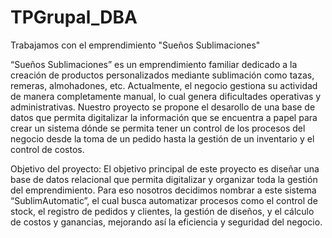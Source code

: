 # TPGrupal_DBA

Trabajamos con el emprendimiento "Sueños Sublimaciones"

“Sueños Sublimaciones” es un emprendimiento familiar dedicado a la creación de productos personalizados mediante sublimación como tazas, remeras, almohadones, etc. Actualmente, el negocio gestiona su actividad de manera completamente manual, lo cual genera dificultades operativas y administrativas. Nuestro proyecto se propone el desarollo de una base de datos que permita digitalizar la información que se encuentra a papel para crear un sistema dónde se permita tener un control de los procesos del negocio desde la toma de un pedido hasta la gestión de un inventario y el control de costos.

Objetivo del proyecto: El objetivo principal de este proyecto es diseñar una base de datos relacional que permita digitalizar y organizar toda la gestión del emprendimiento. Para eso nosotros decidimos nombrar a este sistema “SublimAutomatic”, el cual busca automatizar procesos como el control de stock, el registro de pedidos y clientes, la gestión de diseños, y el cálculo de costos y ganancias, mejorando así la eficiencia y seguridad del negocio.
